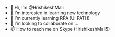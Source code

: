 - 👋 Hi, I’m @HrishikeshMali
- 👀 I’m interested in learning new technology
- 🌱 I’m currently learning RPA (UI PATH)
- 💞️ I’m looking to collaborate on ...
- 📫 How to reach me on Skype (HrishikeshMali5)

<!---
HrishikeshMali/HrishikeshMali is a ✨ special ✨ repository because its `README.md` (this file) appears on your GitHub profile.
You can click the Preview link to take a look at your changes.
--->
